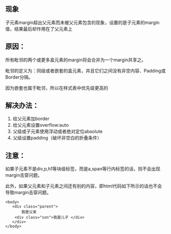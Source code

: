 ## 现象
子元素margin超出父元素而未被父元素包含的现象，设置的是子元素的margin值，结果最后却作用在了父元素上

## 原因：

所有毗邻的两个或更多盒元素的margin将会合并为一个margin共享之。

毗邻的定义为：同级或者嵌套的盒元素，并且它们之间没有非空内容、Padding或Border分隔。

因为嵌套也属于毗邻，所以在样式表中优先级更高的 

## 解决办法：
1. 给父元素加border
2. 给父元素设置overflow:auto
3. 父级或子元素使用浮动或者绝对定位absolute
4. 父级设置padding（破坏非空白的折叠条件）

## 注意：
如果子元素不是div,p,h1等块级标签，而是a,span等行内标签的话，则不会出现margin击穿问题。

此外，如果父元素和子元素之间还有别的内容，即html代码如下所示的话也不会导致margin击穿问题。
```
<body>
   <div class="parent">
       我是父亲
    <div class="son">我是儿子 </div>
   </div>
</body>
```

